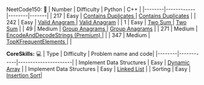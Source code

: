 
NeetCode150: 🚀
| Number | Difficulty | Python |  C++  | 
|--------|------------|--------|-------|
| 217 | Easy | [Contains Duplicates ](Arrays&Hashing/217ContainsDuplicate.py) | [Contains Duplicates](Arrays&Hashing/217ContainsDuplicate.cpp) |
| 242 | Easy | [Valid Anagram ](Arrays&Hashing/242ValidAnagram.py) | [Valid Anagram](Arrays&Hashing/242ValidAnagram.cpp) |
| 1 | Easy | [Two Sum ](Arrays&Hashing/1TwoSum.py) | [Two Sum](Arrays&Hashing/1TwoSum.cpp) |
| 49 | Medium | [Group Anagrams ](Arrays&Hashing/49GroupAnagrams.cpp) | [Group Anagrams](Arrays&Hashing/49GroupAnagrams.cpp) |
| 271 | Medium | [EncodeAndDecodeStrings (Premium) ](Arrays&Hashing/271EncodeAndDecodeStrings.py) | |
| 347 | Medium |   [TopKFrequentElements ](Arrays&Hashing/347TopKFrequentElements.py) | |

**CoreSkills:** 💻
| Type | Difficulty | Problem name and code|
|--------|------------|----------------------|
| Implement Data Structures | Easy | [Dynamic Array](CoreSkills/DynamicArray.cpp) |
| Implement Data Structures | Easy | [Linked List](CoreSkills/LinkedList.cpp) |
| Sorting | Easy | [Insertion Sort](CoreSkills/InsertionSort.cpp)|
